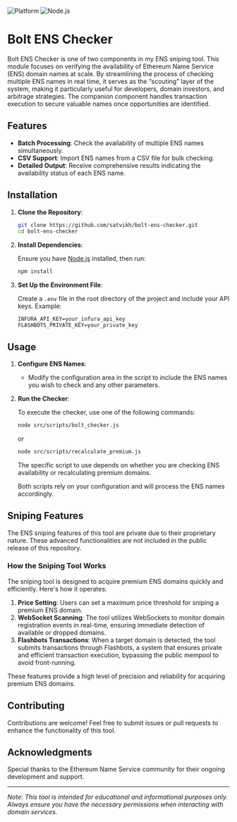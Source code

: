 ![Platform](https://img.shields.io/badge/platform-ENS-blue)
![Node.js](https://img.shields.io/badge/node-%3E%3D14.0.0-brightgreen)
# Bolt ENS Checker

Bolt ENS Checker is one of two components in my ENS sniping tool. This module focuses on verifying the availability of Ethereum Name Service (ENS) domain names at scale. By streamlining the process of checking multiple ENS names in real time, it serves as the “scouting” layer of the system, making it particularly useful for developers, domain investors, and arbitrage strategies. The companion component handles transaction execution to secure valuable names once opportunities are identified.

## Features

- **Batch Processing**: Check the availability of multiple ENS names simultaneously.
- **CSV Support**: Import ENS names from a CSV file for bulk checking.
- **Detailed Output**: Receive comprehensive results indicating the availability status of each ENS name.

## Installation

1. **Clone the Repository**:

   ```bash
   git clone https://github.com/satvikh/bolt-ens-checker.git
   cd bolt-ens-checker
   ```

2. **Install Dependencies**:

   Ensure you have [Node.js](https://nodejs.org/) installed, then run:

   ```bash
   npm install
   ```

3. **Set Up the Environment File**:

   Create a `.env` file in the root directory of the project and include your API keys. Example:

   ```plaintext
   INFURA_API_KEY=your_infura_api_key
   FLASHBOTS_PRIVATE_KEY=your_private_key
   ```

## Usage

1. **Configure ENS Names**:

   - Modify the configuration area in the script to include the ENS names you wish to check and any other parameters.

2. **Run the Checker**:

   To execute the checker, use one of the following commands:

   ```bash
   node src/scripts/bolt_checker.js
   ```

   or

   ```bash
   node src/scripts/recalculate_premium.js
   ```

   The specific script to use depends on whether you are checking ENS availability or recalculating premium domains.

   Both scripts rely on your configuration and will process the ENS names accordingly.

## Sniping Features

The ENS sniping features of this tool are private due to their proprietary nature. These advanced functionalities are not included in the public release of this repository.

### How the Sniping Tool Works

The sniping tool is designed to acquire premium ENS domains quickly and efficiently. Here's how it operates:

1. **Price Setting**: Users can set a maximum price threshold for sniping a premium ENS domain.
2. **WebSocket Scanning**: The tool utilizes WebSockets to monitor domain registration events in real-time, ensuring immediate detection of available or dropped domains.
3. **Flashbots Transactions**: When a target domain is detected, the tool submits transactions through Flashbots, a system that ensures private and efficient transaction execution, bypassing the public mempool to avoid front-running.

These features provide a high level of precision and reliability for acquiring premium ENS domains.

## Contributing

Contributions are welcome! Feel free to submit issues or pull requests to enhance the functionality of this tool.

## Acknowledgments

Special thanks to the Ethereum Name Service community for their ongoing development and support.

---

*Note: This tool is intended for educational and informational purposes only. Always ensure you have the necessary permissions when interacting with domain services.*

